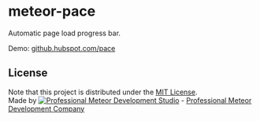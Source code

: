 # meteor-pace
Automatic page load progress bar.

Demo: [github.hubspot.com/pace](http://github.hubspot.com/pace/docs/welcome/)

## License
Note that this project is distributed under the [MIT License](LICENSE).  
Made by [![Professional Meteor Development Studio](http://s30.postimg.org/jfno1g71p/jss_xs.png)](http://jssolutionsdev.com) - [Professional Meteor Development Company](http://jssolutionsdev.com)
